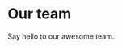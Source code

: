 # Our team

<script setup>
import { VPTeamMembers } from 'vitepress/theme'

const members = [
  {
    avatar: 'https://www.github.com/koddr.png',
    name: 'Vic Shóstak',
    title: 'Creator',
    links: [
      { icon: 'github', link: 'https://github.com/koddr' }
    ]
  }
]
</script>

Say hello to our awesome team.

<VPTeamMembers size="small" :members="members" />
